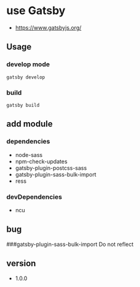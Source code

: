 # use Gatsby

- https://www.gatsbyjs.org/

## Usage

### develop mode
``` gatsby develop ```

### build
``` gatsby build ```


## add module

### dependencies
- node-sass
- npm-check-updates
- gatsby-plugin-postcss-sass
- gatsby-plugin-sass-bulk-import
- ress

### devDependencies
- ncu

## bug
###gatsby-plugin-sass-bulk-import
Do not reflect

## version
- 1.0.0